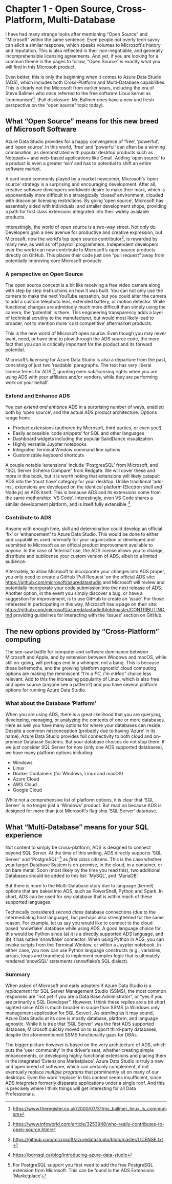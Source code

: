 # Chapter 1 - Open Source, Cross-Platform, Multi-Database
I have had many strange looks after mentioning “Open Source” and “Microsoft” within the same sentence. Even people not overly tech savvy can elicit a similar response, which speaks volumes to Microsoft's history and reputation. This is also reflected in their non-negotiable, and generally incomprehensible licensing agreements. And yet, if you are looking for a common theme in the pages to follow, “Open Source” is exactly what you will find in this Microsoft product. 

Even better, this is only the beginning when it comes to Azure Data Studio (ADS), which includes both Cross-Platform and Multi-Database capabilities. This is clearly not the Microsoft from earlier years, including the era of Steve Ballmer who once referred to the free software Linux kernel as ‘communism’[^ballmer]. (Full disclosure: Mr. Ballmer does have a new and fresh perspective on the “open source” topic today).

## What “Open Source” means for this new breed of Microsoft Software
Azure Data Studio provides for a happy convergence of ‘free’, ‘powerful’, and ‘open source’. In this world, ‘free’ and ‘powerful’ can often be a winning combination, as demonstrated with popular desktop products such as Notepad++ and web-based applications like Gmail. Adding ‘open source’ to a product is even a greater ‘win’ and has to potential to shift an entire software market.

A card more commonly played by a market newcomer, Microsoft’s ‘open source’ strategy is a surprising and encouraging development. After all, creative software developers worldwide desire to make their mark, which is exponentially more difficult in a strategically ‘closed’ environment, clouded with draconian licensing restrictions. By going ‘open source’, Microsoft has essentially sided with individuals, and smaller development shops, providing a path for first class extensions integrated into their widely available products.

Interestingly, the world of open source is a two-way street. Not only do Developers gain a new avenue for productive and creative expression, but Microsoft, now the world’s top open source contributor[^open], is rewarded by many new, as well as ‘off payroll’ programmers. Independent developers over the world can now contribute to Microsoft’s open source products directly on GitHub. This places their code just one “pull request” away from potentially improving core Microsoft products.

### A perspective on Open Source
The open source concept is a bit like receiving a free video camera along with step by step instructions on how it was built. You can not only use the camera to make the next YouTube sensation, but you could alter the camera to add a custom telephoto lens, extended battery, or motion detector. While functional changes are admittedly much more difficult than simply using the camera, the ‘potential’ is there. This engineering transparency adds a layer of technical scrutiny to the manufacturer, but would most likely lead to broader, not to mention more ‘cost competitive’ aftermarket products.

This is the new world of Microsoft open source. Even though you may never want, need, or have time to plow through the ADS source code, the mere fact that you *can* is critically important for the product and its forward potential.

Microsoft’s *licensing* for Azure Data Studio is also a departure from the past, consisting of just two ‘readable’ paragraphs. The text has very liberal license terms for ADS [^license], granting even *sublicensing* rights when you are using ADS with your affiliates and/or vendors, while they are performing work on your behalf.

### Extend and Enhance ADS
You can *extend and enhance* ADS in a surprising number of ways, enabled both by ‘open source’, and the actual ADS product architecture. Options range from:
- Product extensions (authored by Microsoft, third parties, or even you!)
- Easily accessible ‘code snippets’ for SQL and other languages
- Dashboard widgets including the popular SandDance visualization
- Highly versatile Juypter notebooks
- Integrated Terminal Window command line options
- Customizable keyboard shortcuts

A couple notable ‘extensions’ include ‘PostgresSQL’ from Microsoft, and “SQL Server Schema Compare” from Redgate. We will cover these and more in this book, but it is worth noting that extensions will likely catapult ADS into the ‘must have’ category for your desktop. Unlike traditional ‘add-ins’, extensions are developed on the identical platform (Electron shell and Node.js) as ADS itself. This is because ADS and its extensions come from the same mothership: ‘VS Code’. Interestingly, even VS Code shares a similar development platform, and is itself fully extensible [^extensible].

### Contribute to ADS
Anyone with enough time, skill and determination could develop an official ‘fix’ or ‘enhancement’ to Azure Data Studio. This would be done to either add capabilities used *internally* for your organization or developed and submitted to Microsoft as an official product improvement available to *anyone*. In the case of ‘internal’ use, the ADS license allows you to change, distribute and sublicense your custom version of ADS, albeit to a limited audience. 

Alternately, to allow Microsoft to incorporate your changes into ADS proper, you only need to create a GitHub ‘Pull Request’ on the official ADS site: https://github.com/microsoft/azuredatastudio and Microsoft will review and potentially incorporate your code submission into the next release of ADS.
Another option, in the event you simply discover a bug, or have a suggestion for improvement, is to use GitHub to create an ‘issue’. For those interested in participating in this way, Microsoft has a page on their site: https://github.com/microsoft/azuredatastudio/blob/master/CONTRIBUTING.md providing guidelines for interacting with the ‘Issues’ section on GitHub.

## The new options provided by “Cross-Platform” computing
The see-saw battle for computer and software dominance between Microsoft and Apple, and by extension between Windows and macOS, while still on-going, will perhaps end in a whimper, not a bang. This is because these behemoths, and the growing ‘platform agnostic’ cloud computing options are making the reminiscent *"I’m a PC, I’m a Mac"* choice less relevant. Add to this the increasing popularity of Linux, which is also free and open source (anyone see a pattern?) and you have several platform options for running Azure Data Studio.

### What about the Database ‘Platform’
When you are using ADS, there is a great likelihood that you are querying, developing, managing, or analyzing the contents of one or more databases. Here as well you have many options for where your databases can reside. Despite a common misconception (probably due to having ‘Azure’ in its name), Azure Data Studio provides full connectivity to both cloud and on-premise Database Systems.
But your database choices do not stop there. If we just consider SQL Server for now (only one ADS supported databases), we have many platform options including:
- Windows
- Linux
- Docker Containers (for Windows, Linux and macOS)
- Azure Cloud
- AWS Cloud
- Google Cloud

While not a comprehensive list of platform options, it is clear that ‘SQL Server’ is no longer just a ‘Windows’ product. But read on because ADS is designed for *more* than just Microsoft’s flag ship ‘SQL Server’ database.

## What “Multi-Database” means for your SQL experience
Not content to simply be cross-platform, ADS is designed to connect beyond SQL Server. At the time of this writing, ADS directly supports ‘SQL Server’ and ‘PostgreSQL’ [^postgresql] as *first class* citizens. This is the case whether your target Database System is on-premise, in the cloud, in a container, or on bare metal. Soon (most likely by the time you read this), two additional Databases should be added to this list: ‘MySQL’, and ‘MariaDB’.

But there is more to the Multi-Database story due to language (kernel) options that are baked into ADS, such as PowerShell, Python and Spark. In short, ADS can be used for *any* database that is within reach of these supported languages.

Technically considered *second class* database connections (due to the intermediating host language), but perhaps also strengthened for the same reason. For example, let us say you would like to connect to the cloud based ‘snowflake’ database while using ADS. A good language choice for this would be Python since (a) it is a directly supported ADS language, and (b) it has native ‘snowflake’ connector. When using Python in ADS, you can invoke scripts from the Terminal Window, or within a Juypter notebook. In either case, you now can use Python language constructs (e.g., variables, arrays, loops and branches) to implement complex logic that is ultimately rendered ‘snowSQL’ statements (snowflake’s SQL dialect).

### Summary
When asked of Microsoft and early adopters if Azure Data Studio is a *replacement* for SQL Server Management Studio (SSMS), the most common responses are “not yet if you are a Data Base Administrator”, or “yes if you are primarily a SQL Developer”. However, I think these replies are a bit short sighted since ADS is much broader in scope than SSMS (a Windows only management application for SQL Server). As *startling* as it may sound, Azure Data Studio at its core is mostly database, platform, and language agnostic. While it is true that ‘SQL Server’ was the first ADS supported database, Microsoft quickly moved on to support third-party databases, despite the aforementioned SSMS functionality gaps for DBAs.

The bigger picture however is based on the very architecture of ADS, which puts the ‘user community’ in the driver’s seat, whether creating simple enhancements, or developing highly functional extensions and placing them in the integrated ‘Extensions Marketplace’. Azure Data Studio is truly a new and open breed of software, which can certainly complement, if not eventually replace *multiple programs* that prominently sit on many of our desktops. Even the word ‘replace’ in this context seems insufficient, since ADS *integrates* formerly disparate applications under a single roof. And this is precisely where I think things will get interesting for all Data Professionals.

[^ballmer]: https://www.theregister.co.uk/2000/07/31/ms_ballmer_linux_is_communism
[^open]: https://www.infoworld.com/article/3253948/who-really-contributes-to-open-source.html
[^license]: https://github.com/microsoft/azuredatastudio/blob/master/LICENSE.txt
[^extensible]: https://bornsql.ca/blog/introducing-azure-data-studio
[^postgresql]: For PostgreSQL support you first need to add the free PostgreSQL extension from Microsoft. This can be found in the ADS Extensions ‘Marketplace’